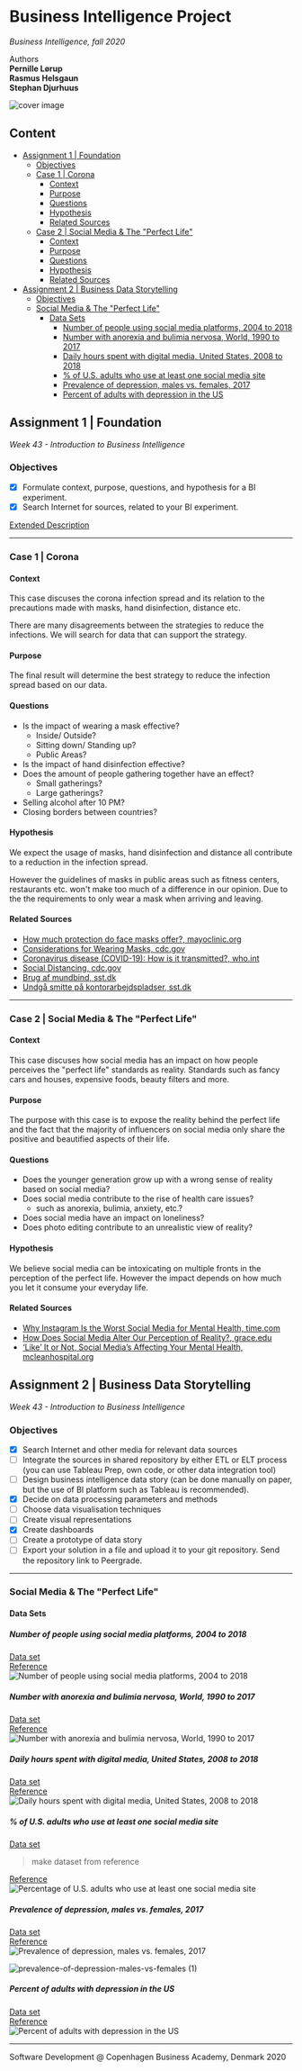   
  
  
  
  
#  Business Intelligence Project
  
  
_Business Intelligence, fall 2020_
  
Authors  
**Pernille Lørup**  
**Rasmus Helsgaun**  
**Stephan Djurhuus**
  
![cover image](/assets/cover.png?0.4021697462806513 )  
  
##  Content
  
  
- [Assignment 1 | Foundation](/#assignment-1-foundation )
  - [Objectives](/#objectives )
  - [Case 1 | Corona](/#case-1-corona )
    - [Context](/#context )
    - [Purpose](/#purpose )
    - [Questions](/#questions )
    - [Hypothesis](/#hypothesis )
    - [Related Sources](/#related-sources )
  - [Case 2 | Social Media & The "Perfect Life"](/#case-2-social-media-the-perfect-life )
    - [Context](/#context-1 )
    - [Purpose](/#purpose-1 )
    - [Questions](/#questions-1 )
    - [Hypothesis](/#hypothesis-1 )
    - [Related Sources](/#related-sources-1 )
- [Assignment 2 | Business Data Storytelling](/#assignment-2-business-data-storytelling )
  - [Objectives](/#objectives-1 )
  - [Social Media & The "Perfect Life"](/#social-media-the-perfect-life )
    - [Data Sets](/#data-sets )
      - [Number of people using social media platforms, 2004 to 2018](/#number-of-people-using-social-media-platforms-2004-to-2018 )
      - [Number with anorexia and bulimia nervosa, World, 1990 to 2017](/#number-with-anorexia-and-bulimia-nervosa-world-1990-to-2017 )
      - [Daily hours spent with digital media, United States, 2008 to 2018](/#daily-hours-spent-with-digital-media-united-states-2008-to-2018 )
      - [% of U.S. adults who use at least one social media site](/#of-us-adults-who-use-at-least-one-social-media-site )
      - [Prevalence of depression, males vs. females, 2017](/#prevalence-of-depression-males-vs-females-2017 )
      - [Percent of adults with depression in the US](/#percent-of-adults-with-depression-in-the-us )
  
##  Assignment 1 | Foundation
  
  
_Week 43 - Introduction to Business Intelligence_
  
###  Objectives
  
  
-   [x] Formulate context, purpose, questions, and hypothesis for a BI experiment.
-   [x] Search Internet for sources, related to your BI experiment.
  
[Extended Description](https://datsoftlyngby.github.io/soft2020fall/resources/d1b9dbf5-Assignment1.pdf )
  
---
  
###  Case 1 | Corona
  
  
####  Context
  
  
This case discuses the corona infection spread and its relation to the precautions made with masks, hand disinfection, distance etc.
  
There are many disagreements between the strategies to reduce the infections. We will search for data that can support the strategy.
  
####  Purpose
  
  
The final result will determine the best strategy to reduce the infection spread based on our data.
  
####  Questions
  
  
-   Is the impact of wearing a mask effective?
    -   Inside/ Outside?
    -   Sitting down/ Standing up?
    -   Public Areas?
-   Is the impact of hand disinfection effective?
-   Does the amount of people gathering together have an effect?
    -   Small gatherings?
    -   Large gatherings?
-   Selling alcohol after 10 PM?
-   Closing borders between countries?
  
####  Hypothesis
  
  
We expect the usage of masks, hand disinfection and distance all contribute to a reduction in the infection spread.
  
However the guidelines of masks in public areas such as fitness centers, restaurants etc. won't make too much of a difference in our opinion. Due to the the requirements to only wear a mask when arriving and leaving.
  
####  Related Sources
  
  
-   [How much protection do face masks offer?, mayoclinic.org](https://www.mayoclinic.org/diseases-conditions/coronavirus/in-depth/coronavirus-mask/art-20485449 )
-   [Considerations for Wearing Masks, cdc.gov](https://www.cdc.gov/coronavirus/2019-ncov/prevent-getting-sick/cloth-face-cover-guidance.html )
-   [Coronavirus disease (COVID-19): How is it transmitted?, who.int](https://www.who.int/emergencies/diseases/novel-coronavirus-2019/question-and-answers-hub/q-a-detail/q-a-how-is-covid-19-transmitted?gclid=Cj0KCQjwit_8BRCoARIsAIx3Rj4IbNIOS5GNSIbXtZrl5dbsuPjud2LR1egJv3YAlcYCwKoCWhRcBp8aAgHLEALw_wcB )
-   [Social Distancing, cdc.gov](https://www.cdc.gov/coronavirus/2019-ncov/prevent-getting-sick/social-distancing.html )
-   [Brug af mundbind, sst.dk](https://www.sst.dk/-/media/Udgivelser/2020/Corona/Mundbind/Gode_raad_Mundbind.ashx?la=da&hash=9E31A6505100B33E3013BA5C5689FB5CC98A8D09 )
-   [Undgå smitte på kontorarbejdspladser, sst.dk](https://www.sst.dk/-/media/Udgivelser/2020/Corona/Informationsmateriale/Nudging/21079_SST_Manual-kontor.ashx?la=da&hash=380F0671AD0CBCE48D8F50CD70B7145AAAFECC9E )
  
---
  
###  Case 2 | Social Media & The "Perfect Life"
  
  
####  Context
  
  
This case discuses how social media has an impact on how people perceives the "perfect life" standards as reality. Standards such as fancy cars and houses, expensive foods, beauty filters and more.
  
####  Purpose
  
  
The purpose with this case is to expose the reality behind the perfect life and the fact that the majority of influencers on social media only share the positive and beautified aspects of their life.
  
####  Questions
  
  
-   Does the younger generation grow up with a wrong sense of reality based on social media?
-   Does social media contribute to the rise of health care issues?
    -   such as anorexia, bulimia, anxiety, etc.?
-   Does social media have an impact on loneliness?
-   Does photo editing contribute to an unrealistic view of reality?
  
####  Hypothesis
  
  
We believe social media can be intoxicating on multiple fronts in the perception of the perfect life. However the impact depends on how much you let it consume your everyday life.
  
####  Related Sources
  
  
-   [Why Instagram Is the Worst Social Media for Mental Health, time.com](https://time.com/4793331/instagram-social-media-mental-health/ )
-   [How Does Social Media Alter Our Perception of Reality?, grace.edu](https://www.grace.edu/social-media-vs-reality/ )
-   [‘Like’ It or Not, Social Media’s Affecting Your Mental Health, mcleanhospital.org](https://www.mcleanhospital.org/news/it-or-not-social-medias-affecting-your-mental-health )
  
  
  
  
  
##  Assignment 2 | Business Data Storytelling
  
  
_Week 43 - Introduction to Business Intelligence_
  
###  Objectives
  
  
- [x] Search Internet and other media for relevant data sources
- [ ] Integrate the sources in shared repository by either ETL or ELT process (you can use Tableau Prep, own code, or other data integration tool)
- [ ] Design business intelligence data story (can be done manually on paper, but the use of BI platform such as Tableau is recommended).
- [x] Decide on data processing parameters and methods
- [ ] Choose data visualisation techniques
- [ ] Create visual representations
- [x] Create dashboards
- [ ] Create a prototype of data story
- [ ] Export your solution in a file and upload it to your git repository. Send the repository link to Peergrade.
  
---
  
###  Social Media & The "Perfect Life"
  
  
####  Data Sets
  
  
#####  Number of people using social media platforms, 2004 to 2018
  
  
[Data set](/data/users-by-social-media-platform.csv )  
[Reference](https://ourworldindata.org/rise-of-social-media )  
![Number of people using social media platforms, 2004 to 2018](/assets/users-by-social-media-platform.png )
  
#####  Number with anorexia and bulimia nervosa, World, 1990 to 2017
  
  
[Data set](/data/number-with-anorexia-and-bulimia-nervosa.csv )  
[Reference](https://ourworldindata.org/grapher/number-with-anorexia-and-bulimia-nervosa?time=earliest..latest )  
![Number with anorexia and bulimia nervosa, World, 1990 to 2017](/assets/number-with-anorexia-and-bulimia-nervosa.png )
  
#####  Daily hours spent with digital media, United States, 2008 to 2018
  
  
[Data set](/data/daily-hours-spent-with-digital-media-per-adult-user.csv )  
[Reference](https://ourworldindata.org/grapher/daily-hours-spent-with-digital-media-per-adult-user )  
![Daily hours spent with digital media, United States, 2008 to 2018](/assets/daily-hours-spent-with-digital-media-per-adult-user.png )
  
#####  % of U.S. adults who use at least one social media site
  
  
[Data set](/ )
  
> make dataset from reference
  
[Reference](https://www.pewresearch.org/internet/fact-sheet/social-media/ )  
![Percentage of U.S. adults who use at least one social media site](/assets/percentage_of_US_adults_who_use_at_least_one_social_media_site.png )
  
#####  Prevalence of depression, males vs. females, 2017
  
  
[Data set](/data/prevalence-of-depression-males-vs-females.csv )  
[Reference](https://ourworldindata.org/global-mental-health )  
![Prevalence of depression, males vs. females, 2017](/assets/prevalence-of-depression-males-vs-females.png )
  
![prevalence-of-depression-males-vs-females (1)](/assets/prevalence-of-depression-males-vs-females_worldwide.png )
  
#####  Percent of adults with depression in the US
  
  
[Data set](/data/percent_of_adults_with_depression_usafacts.csv )  
[Reference](https://usafacts.org/data/topics/people-society/health/health-risk-factors/depression/?state=00 )  
![Percent of adults with depression in the US](/assets/Percent_of_adults_with_depression_in_the_US.png )
  
  
---
  
Software Development @ Copenhagen Business Academy, Denmark 2020
  